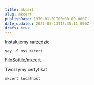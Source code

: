 ```yaml
---
title: mkcert
slug: mkcert
publishDate: 1970-01-01T00:00:00.000Z
date_updated: 2021-05-13T12:35:11.000Z
draft: true
---
```


Instalujemy narzędzie

```
yay -S nss mkcert
```

[FiloSottile/mkcert](https://github.com/FiloSottile/mkcert)

Tworzymy certyfikat

```
mkcert localhost
```
